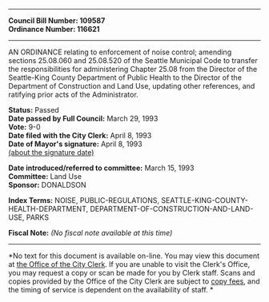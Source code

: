 * * * * *  
  
**Council Bill Number: [](#h0)[](#h2)109587**   
**Ordinance Number: 116621**  
  
* * * * *  
  
AN ORDINANCE relating to enforcement of noise control; amending sections 25.08.060 and 25.08.520 of the Seattle Municipal Code to transfer the responsibilities for administering Chapter 25.08 from the Director of the Seattle-King County Department of Public Health to the Director of the Department of Construction and Land Use, updating other references, and ratifying prior acts of the Administrator.  
  
**Status:** Passed   
**Date passed by Full Council:** March 29, 1993   
**Vote:** 9-0   
**Date filed with the City Clerk:** April 8, 1993   
**Date of Mayor's signature:** April 8, 1993   
[(about the signature date)](/~public/approvaldate.htm)   
  
  
**Date introduced/referred to committee:** March 15, 1993   
**Committee:** Land Use   
**Sponsor:** DONALDSON   
  
**Index Terms:** NOISE, PUBLIC-REGULATIONS, SEATTLE-KING-COUNTY-HEALTH-DEPARTMENT, DEPARTMENT-OF-CONSTRUCTION-AND-LAND-USE, PARKS  
  
**Fiscal Note:** *(No fiscal note available at this time)*  
  
* * * * *  
  
*No text for this document is available on-line. You may view this document at [the Office of the City Clerk](http://www.seattle.gov/leg/clerk/contactUs.htm). If you are unable to visit the Clerk's Office, you may request a copy or scan be made for you by Clerk staff. Scans and copies provided by the Office of the City Clerk are subject to [copy fees](http://clerk.seattle.gov/~public/clerkfees.htm), and the timing of service is dependent on the availability of staff. *  
  
  
